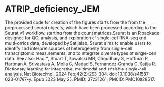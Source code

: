 # ATRIP_deficiency_JEM

The provided code for creation of the figures starts from the from the 
preprocessed seurat objects, which have been processed according to the Seurat v5 workflow, starting from the
count matrices.Seurat is an R package designed for QC, analysis, and
exploration of single-cell RNA-seq and multi-omics data, developed by
Satijalab. Seurat aims to enable users to identify and interpret sources of
heterogeneity from single-cell transcriptomic measurements, and to integrate
diverse types of single-cell data. See also: Hao Y, Stuart T, Kowalski MH,
Choudhary S, Hoffman P, Hartman A, Srivastava A, Molla G, Madad S,
Fernandez-Granda C, Satija R. Dictionary learning for integrative, multimodal
and scalable single-cell analysis. Nat Biotechnol. 2024 Feb;42(2):293-304.
doi: 10.1038/s41587-023-01767-y. Epub 2023 May 25. PMID: 37231261; PMCID:
PMC10928517.
